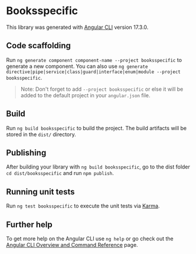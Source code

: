 # Booksspecific

This library was generated with [Angular CLI](https://github.com/angular/angular-cli) version 17.3.0.

## Code scaffolding

Run `ng generate component component-name --project booksspecific` to generate a new component. You can also use `ng generate directive|pipe|service|class|guard|interface|enum|module --project booksspecific`.
> Note: Don't forget to add `--project booksspecific` or else it will be added to the default project in your `angular.json` file. 

## Build

Run `ng build booksspecific` to build the project. The build artifacts will be stored in the `dist/` directory.

## Publishing

After building your library with `ng build booksspecific`, go to the dist folder `cd dist/booksspecific` and run `npm publish`.

## Running unit tests

Run `ng test booksspecific` to execute the unit tests via [Karma](https://karma-runner.github.io).

## Further help

To get more help on the Angular CLI use `ng help` or go check out the [Angular CLI Overview and Command Reference](https://angular.io/cli) page.

